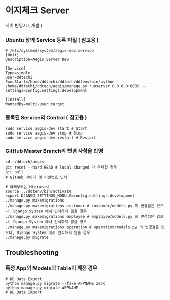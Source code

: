 # 이지체크 Server

서버 반영시 ( 개발 )
### Ubuntu 상의 Service 등록 파일 ( 참고용 )
```
# /etc/systemd/system/aegis-dev.service
[Unit]
Description=Aegis Server Dev

[Service]
Type=simple
User=ddtechi
ExecStart=/home/ddtechi/ddtech/ddtenv/bin/python /home/ddtechi/ddtech/aegis/manage.py runserver 0.0.0.0:8000 --settings=config.settings.development

[Install]
WantedBy=multi-user.target
```

### 등록된 Service의 Control ( 참고용 )
```
sudo service aegis-dev start # Start
sudo service aegis-dev stop # Stop
sudo service aegis-dev restart # Restart
```

### GitHub Master Branch의 변경 사항을 반영 
```
cd ~/ddtech/aegis
git reset --hard HEAD # local changed 가 존재할 경우
git pull
# GitHub 아이디 및 비밀번호 입력

# 아래부터는 Migrate시
source ../ddtenv/bin/activate
export DJANGO_SETTINGS_MODULE=config.settings.development
./manage.py makemigrations
./manage.py makemigrations customer # customer/models.py 의 변경점은 있으나, Django System 에서 인식하지 않을 경우
./manage.py makemigrations employee # employee/models.py 의 변경점은 있으나, Django System 에서 인식하지 않을 경우
./manage.py makemigrations operation # operation/models.py 의 변경점은 있으나, Django System 에서 인식하지 않을 경우
./manage.py migrate
```


## Troubleshooting 

### 특정 App의 Models의 Table이 깨진 경우
```
# DB Data Export
python manage.py migrate --fake APPNAME zero
python manage.py migrate APPNAME
# DB Data Import 
```

